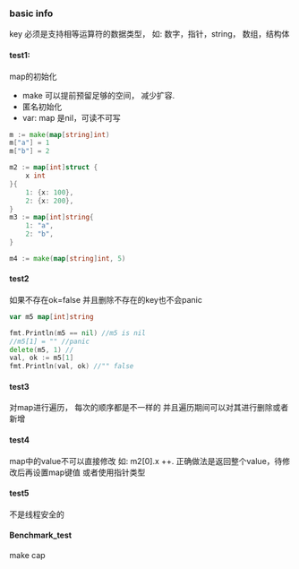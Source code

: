 ### basic info
key 必须是支持相等运算符的数据类型， 如: 数字，指针，string， 数组，结构体

#### test1:
map的初始化
- make 可以提前预留足够的空间， 减少扩容.
- 匿名初始化
- var: map 是nil，可读不可写
```go
m := make(map[string]int)
m["a"] = 1
m["b"] = 2

m2 := map[int]struct {
    x int
}{
    1: {x: 100},
    2: {x: 200},
}
m3 := map[int]string{
    1: "a", 
    2: "b",
}

m4 := make(map[string]int, 5)
```

#### test2
如果不存在ok=false
并且删除不存在的key也不会panic

```go
var m5 map[int]string

fmt.Println(m5 == nil) //m5 is nil
//m5[1] = "" //panic
delete(m5, 1) //
val, ok := m5[1]
fmt.Println(val, ok) //"" false
```

#### test3
对map进行遍历， 每次的顺序都是不一样的
并且遍历期间可以对其进行删除或者新增

#### test4
map中的value不可以直接修改 如: m2[0].x ++. 正确做法是返回整个value，待修改后再设置map键值
或者使用指针类型

#### test5
不是线程安全的

#### Benchmark_test
make cap 
